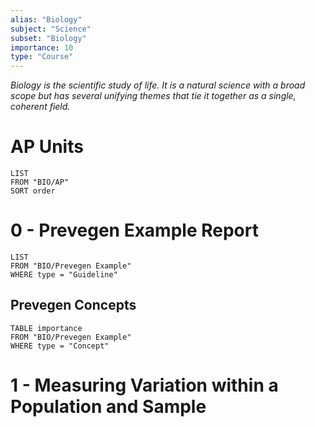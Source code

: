 ```yaml
---
alias: "Biology"
subject: "Science"
subset: "Biology"
importance: 10
type: "Course"
---
```


_Biology is the scientific study of life. It is a natural science with a broad scope but has several unifying themes that tie it together as a single, coherent field._

# AP Units
```dataview
LIST
FROM "BIO/AP"
SORT order
```
# 0 - Prevegen Example Report
```dataview
LIST
FROM "BIO/Prevegen Example"
WHERE type = "Guideline"
```
## Prevegen Concepts
```dataview
TABLE importance
FROM "BIO/Prevegen Example"
WHERE type = "Concept"
```
# 1 - Measuring Variation within a Population and Sample



